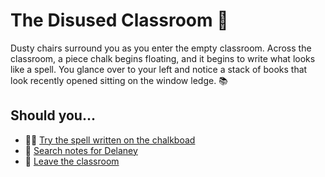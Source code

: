 # The Disused Classroom 🍎

Dusty chairs surround you as you enter the empty classroom. 
Across the classroom, a piece chalk begins floating, and it begins to write what looks like a spell. You glance over to your left and notice a stack of books that look recently opened sitting on the window ledge. 📚

## Should you...

-   🧙‍♀️ [Try the spell written on the chalkboad](scene10.md)
-   🔎 [Search notes for Delaney](scene11.md)
-   🚪 [Leave the classroom](scene8.md)